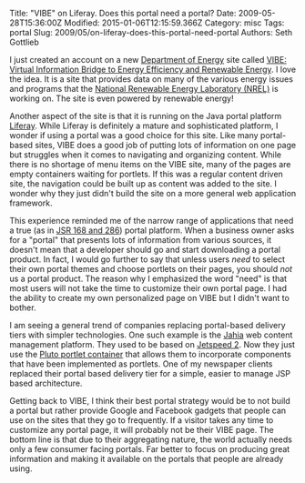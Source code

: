 Title: &quot;VIBE&quot; on Liferay. Does this portal need a portal?
Date: 2009-05-28T15:36:00Z
Modified: 2015-01-06T12:15:59.366Z
Category: misc
Tags: portal
Slug: 2009/05/on-liferay-does-this-portal-need-portal
Authors: Seth Gottlieb

I just created an account on a new [Department of Energy](http://www.energy.gov/) site called [VIBE: Virtual Information Bridge to Energy Efficiency and Renewable Energy](http://vibe.nrel.gov). I love the idea. It is a site that provides data on many of the various energy issues and programs that the [National Renewable Energy Laboratory (NREL)](http://www.nrel.gov/) is working on. The site is even powered by renewable energy!

  

Another aspect of the site is that it is running on the Java portal platform [Liferay](http://www.liferay.com). While Liferay is definitely a mature and sophisticated platform, I wonder if using a portal was a good choice for this site. Like many portal-based sites, VIBE does a good job of putting lots of information on one page but struggles when it comes to navigating and organizing content. While there is no shortage of menu items on the VIBE site, many of the pages are empty containers waiting for portlets. If this was a regular content driven site, the navigation could be built up as content was added to the site. I wonder why they just didn't build the site on a more general web application framework. 

  

This experience reminded me of the narrow range of applications that need a true (as in [JSR 168 and 286](http://developers.sun.com/portalserver/reference/techart/jsr168/)) portal platform. When a business owner asks for a "portal" that presents lots of information from various sources, it doesn't mean that a developer should go and start downloading a portal product. In fact, I would go further to say that unless users _need_ to select their own portal themes and choose portlets on their pages, you should _not_ us a portal product. The reason why I emphasized the word "need" is that most users will not take the time to customize their own portal page. I had the ability to create my own personalized page on VIBE but I didn't want to bother. 

  

I am seeing a general trend of companies replacing portal-based delivery tiers with simpler technologies. One such example is the [Jahia](http://www.jahia.org/cms) web content management platform. They used to be based on [Jetspeed 2](http://portals.apache.org/jetspeed-2/). Now they just use the [Pluto portlet container](http://portals.apache.org/pluto/) that allows them to incorporate components that have been implemented as portlets. One of my newspaper clients replaced their portal based delivery tier for a simple, easier to manage JSP based architecture. 

  

Getting back to VIBE, I think their best portal strategy would be to not build a portal but rather provide Google and Facebook gadgets that people can use on the sites that they go to frequently. If a visitor takes any time to customize any portal page, it will probably not be their VIBE page. The bottom line is that due to their aggregating nature, the world actually needs only a few consumer facing portals. Far better to focus on producing great information and making it available on the portals that people are already using.
